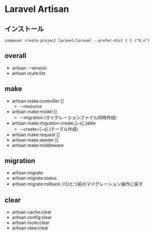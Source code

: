 # Laravel Artisan 

## インストール
```
composer create-project laravel/laravel --prefer-dist { } ("9.x")
```

## overall

- artisan --version
- artisan route:list

## make

- artisan make:controller []
  - --resource
- artisan make:model []
  - --migration (マイグレーションファイル同時作成)
- artisan make:migration create_[~s]_table
  - --create=[~s] (テーブル作成)
- artisan make:request []
- artisan make:seeder []
- artisan make:middleware


## migration

- artisan migrate
- artisan migrate:status
- artisan migrate:rollback //ひとつ前のマイグレーション操作に戻す

## clear

- artisan cache:clear
- artisan config:clear
- artisan route:clear
- artisan view:clear
